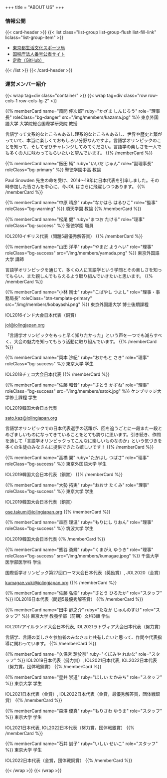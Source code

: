 +++
title = "ABOUT US"
+++

### 情報公開

{{< card-header >}}
{{< list class="list-group list-group-flush list-fill-link" liclass="list-group-item" >}}

- [東京都生活文化スポーツ局](https://www.seikatubunka.metro.tokyo.lg.jp/houjin/npo_houjin/list/ledger/0003097.html)
- [国税庁法人番号公表サイト](https://www.houjin-bangou.nta.go.jp/henkorireki-johoto.html?selHouzinNo=7010105001398)
- [定款（GitHub）](https://github.com/iolingjapan/articles/)

{{< /list >}}
{{< /card-header >}}

### 運営メンバー紹介

{{< wrap tag=div class="container" >}}
{{< wrap tag=div class="row row-cols-1 row-cols-lg-2" >}}

{{% memberCard name="風間 伸次郎" ruby="かざま しんじろう" role="理事長" roleClass="bg-danger" src="/img/members/kazama.jpg" %}}
東京外国語大学 大学院総合国際学研究院 教授

言語学って文系的なところもあるし理系的なところもあるし、世界や歴史と繋がっていて、本当に楽しくておもしろい分野なんですよ。言語学オリンピックのことを知って、そしてぜひチャレンジしてみてください。言語学の楽しさを一人でも多くの人に味わってもらいたいと望んでいます。
{{% /memberCard %}}

{{% memberCard name="飯田 純" ruby="いいだ じゅん" role="副理事長" roleClass="bg-primary" %}}
聖徳学園中高 教諭

Paul Snowden 先生の命を受け、2014〜19年に日本代表を引率しました。その時参加した皆さんを中心に、今JOL はさらに飛躍しつつあります。
{{% /memberCard %}}

{{% memberCard name="中原 晴彦" ruby="なかはら はるひこ" role="監事" roleClass="bg-warning" %}}
順天学園 教諭
{{% /memberCard %}}

{{% memberCard name="松尾 健" ruby="まつお たける" role="理事" roleClass="bg-success" %}}
聖徳学園 職員

IOL2010イギリス代表（問題5最優秀解答賞）
{{% /memberCard %}}

{{% memberCard name="山田 洋平" ruby="やまだ ようへい" role="理事" roleClass="bg-success" src="/img/members/yamada.png" %}}
東京外国語大学 講師

言語学オリンピックを通じて、多くの人に言語学という学問とその楽しさを知ってもらい、また親しんでもらえるよう取り組んでいきたいと思います。
{{% /memberCard %}}

{{% memberCard name="小林 剛士" ruby="こばやし つよし" role="理事・事務局長" roleClass="btn-template-primary" src="/img/members/kobayashi.png" %}}
東京外国語大学 博士後期課程

IOL2016インド大会日本代表（銅賞）

<jol@iolingjapan.org>

「言語学オリンピックをもっと早く知りたかった」という声を一つでも減らすべく、大会の魅力を知ってもらう活動に取り組んでいます。
{{% /memberCard %}}

{{% memberCard name="岡本 沙紀" ruby="おかもと さき" role="理事" roleClass="bg-success" %}}
東京大学 学生

IOL2018チェコ大会日本代表
{{% /memberCard %}}

{{% memberCard name="佐藤 和音" ruby="さとう かずね" role="理事" roleClass="bg-success" src="/img/members/satok.jpg" %}}
ケンブリッジ大学修士課程 学生

IOL2019韓国大会日本代表

<sato.kaz@iolingjapan.org>

言語学オリンピックでの日本代表選手の活躍が、回を追うごとに一段また一段とめざましいものになってきていることをとても誇りに思います。引き続き、作問を通して「言語学オリンピックってこんなに楽しいものなのか」という気づきを多くの生徒のみなさんに提供できたら嬉しいです！
{{% /memberCard %}}

{{% memberCard name="高橋 翼" ruby="たかはし つばさ" role="理事" roleClass="bg-success" %}}
東京外国語大学 学生

IOL2019韓国大会日本代表（銅賞）
{{% /memberCard %}}

{{% memberCard name="大勢 拓実" ruby="おおせ たくみ" role="理事" roleClass="bg-success" %}}
東京大学 学生

IOL2019韓国大会日本代表（銅賞）

<ose.takumi@iolingjapan.org>
{{% /memberCard %}}

{{% memberCard name="森西 理温" ruby="もりにし りおん" role="理事" roleClass="bg-success" %}}
筑波大学 学生

IOL2019韓国大会日本代表
{{% /memberCard %}}

{{% memberCard name="熊谷 勇輝" ruby="くまがえ ゆうき" role="理事" roleClass="bg-success" src="/img/members/kumagae.jpeg" %}}
千葉大学 医学部医学科 学生

国際哲学オリンピック第27回ローマ大会日本代表（奨励賞）, JOL2020（金賞）

<kumagae.yuki@iolingjapan.org>
{{% /memberCard %}}

{{% memberCard name="佐藤 弘崇" ruby="さとう ひろたか" role="スタッフ" %}}
IOL2016日本代表（問題5最優秀解答賞）
{{% /memberCard %}}

{{% memberCard name="田中 醇之介" ruby="たなか じゅんのすけ" role="スタッフ" %}}
東京大学 教養学部（前期）文科3類 学生

IOL2017アイルランド大会日本代表, IOL2021ラトヴィア大会日本代表（努力賞）

言語学、言語の楽しさを参加者のみなさまと共有したいと思って、作問や代表指導に関わっています。
{{% /memberCard %}}

{{% memberCard name="久保宮 玲於奈" ruby="くぼみや れおな" role="スタッフ" %}}
IOL2019日本代表（努力賞）, IOL2021日本代表, IOL2022日本代表（努力賞，団体戦銅賞）
{{% /memberCard %}}

{{% memberCard name="星井 崇道" ruby="ほしい たかみち" role="スタッフ" %}}
東京大学 学生

IOL2021日本代表（金賞）, IOL2022日本代表（金賞，最優秀解答賞，団体戦銀賞）
{{% /memberCard %}}

{{% memberCard name="森澤 優真" ruby="もりさわ ゆうま" role="スタッフ" %}}
東京大学 学生

IOL2021日本代表, IOL2022日本代表（努力賞，団体戦銀賞）
{{% /memberCard %}}

{{% memberCard name="石井 誠子" ruby="いしい せいこ" role="スタッフ" %}}
東京大学 学生

IOL2022日本代表（金賞，団体戦銅賞）
{{% /memberCard %}}

{{< /wrap >}}
{{< /wrap >}}
